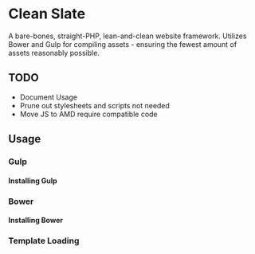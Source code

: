 # Clean Slate

A bare-bones, straight-PHP, lean-and-clean website framework.  Utilizes Bower and Gulp for compiling assets - ensuring the fewest amount of assets reasonably possible.

## TODO

- Document Usage
- Prune out stylesheets and scripts not needed
- Move JS to AMD require compatible code

## Usage

### Gulp

#### Installing Gulp

### Bower

#### Installing Bower

### Template Loading